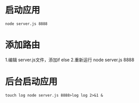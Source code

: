 # 启动应用
```
node server.js 8888
```
# 添加路由
1.编辑 server.js文件，添加if else
2.重新运行 node server.js 8888

# 后台启动应用
```
touch log node server.js 8888>log log 2>&1 &
```
